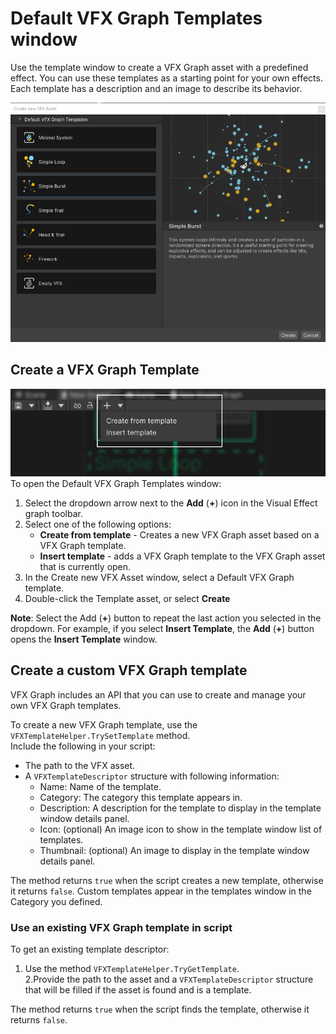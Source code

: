 # Default VFX Graph Templates window

Use the template window to create a VFX Graph asset with a predefined effect. You can use these templates as a starting point for your own effects.
Each template has a description and an image to describe its behavior.

![Template-Window](Images/templates-window.png)    

## Create a VFX Graph Template

![toolbar](Images/templates-window-toolbar.png)    
To open the Default VFX Graph Templates window:
1. Select the dropdown arrow next to the **Add** (**+**) icon in the Visual Effect graph toolbar.
2. Select one of the following options:
      * **Create from template** - Creates a new VFX Graph asset based on a VFX Graph template. 
      * **Insert template** - adds a VFX Graph template to the VFX Graph asset that is currently open.
3. In the Create new VFX Asset window, select a Default VFX Graph template. 
4. Double-click the Template asset, or select **Create**

**Note**: Select the Add (**+**) button to repeat the last action you selected in the dropdown. For example, if you select **Insert Template**, the **Add** (**+**) button opens the **Insert Template** window. 

## Create a custom VFX Graph template

VFX Graph includes an API that you can use to create and manage your own VFX Graph templates. 

To create a new VFX Graph template, use the `VFXTemplateHelper.TrySetTemplate` method.    
Include the following in your script:
   - The path to the VFX asset.
   - A `VFXTemplateDescriptor` structure with following information:
     - Name: Name of the template.
     - Category: The category this template appears in.
     - Description: A description for the template to display in the template window details panel.
     - Icon: (optional) An image icon to show in the template window list of templates.
     - Thumbnail: (optional) An image to display in the template window details panel.  

The method returns `true` when the script creates a new template, otherwise it returns `false`.
Custom templates appear in the templates window in the Category you defined.

### Use an existing VFX Graph template in script

To get an existing template descriptor: 
1. Use the method `VFXTemplateHelper.TryGetTemplate`.   
2.Provide the path to the asset and a `VFXTemplateDescriptor` structure that will be filled if the asset is found and is a template.  

The method returns `true` when the script finds the template, otherwise it returns `false`.
